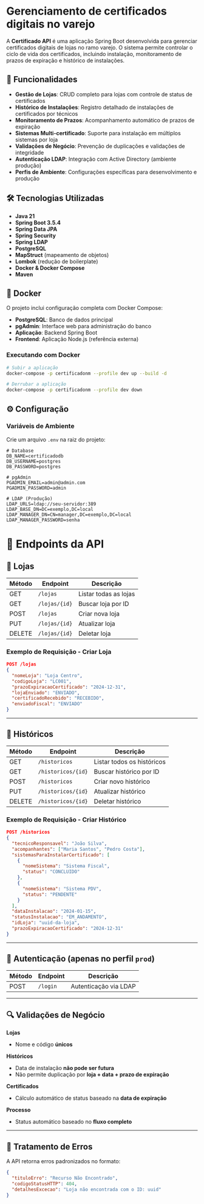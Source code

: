 # Gerenciamento de certificados digitais no varejo

A **Certificado API** é uma aplicação Spring Boot desenvolvida para gerenciar certificados digitais de lojas no ramo varejo. O sistema permite controlar o ciclo de vida dos certificados, incluindo instalação, monitoramento de prazos de expiração e histórico de instalações.

## 🚀 Funcionalidades

- **Gestão de Lojas**: CRUD completo para lojas com controle de status de certificados
- **Histórico de Instalações**: Registro detalhado de instalações de certificados por técnicos
- **Monitoramento de Prazos**: Acompanhamento automático de prazos de expiração
- **Sistemas Multi-certificado**: Suporte para instalação em múltiplos sistemas por loja
- **Validações de Negócio**: Prevenção de duplicações e validações de integridade
- **Autenticação LDAP**: Integração com Active Directory (ambiente produção)
- **Perfis de Ambiente**: Configurações específicas para desenvolvimento e produção

## 🛠️ Tecnologias Utilizadas

- **Java 21**
- **Spring Boot 3.5.4**
- **Spring Data JPA**
- **Spring Security**
- **Spring LDAP**
- **PostgreSQL**
- **MapStruct** (mapeamento de objetos)
- **Lombok** (redução de boilerplate)
- **Docker & Docker Compose**
- **Maven**

## 🐳 Docker

O projeto inclui configuração completa com Docker Compose:

- **PostgreSQL**: Banco de dados principal
- **pgAdmin**: Interface web para administração do banco
- **Aplicação**: Backend Spring Boot
- **Frontend**: Aplicação Node.js (referência externa)

### Executando com Docker

```bash
# Subir a aplicação
docker-compose -p certificadonm --profile dev up --build -d

# Derrubar a aplicação
docker-compose -p certificadonm --profile dev down
```

## ⚙️ Configuração

### Variáveis de Ambiente

Crie um arquivo `.env` na raiz do projeto:

```env
# Database
DB_NAME=certificadodb
DB_USERNAME=postgres
DB_PASSWORD=postgres

# pgAdmin
PGADMIN_EMAIL=admin@admin.com
PGADMIN_PASSWORD=admin

# LDAP (Produção)
LDAP_URLS=ldap://seu-servidor:389
LDAP_BASE_DN=DC=exemplo,DC=local
LDAP_MANAGER_DN=CN=manager,DC=exemplo,DC=local
LDAP_MANAGER_PASSWORD=senha
```

# 📡 Endpoints da API

## 🏪 Lojas

| Método | Endpoint       | Descrição              |
|--------|----------------|------------------------|
| GET    | `/lojas`       | Listar todas as lojas  |
| GET    | `/lojas/{id}`  | Buscar loja por ID     |
| POST   | `/lojas`       | Criar nova loja        |
| PUT    | `/lojas/{id}`  | Atualizar loja         |
| DELETE | `/lojas/{id}`  | Deletar loja           |

### Exemplo de Requisição - Criar Loja
```json
POST /lojas
{
  "nomeLoja": "Loja Centro",
  "codigoLoja": "LC001",
  "prazoExpiracaoCertificado": "2024-12-31",
  "lojaEnviado": "ENVIADO",
  "certificadoRecebido": "RECEBIDO",
  "enviadoFiscal": "ENVIADO"
}
```
---

## 📝 Históricos

| Método | Endpoint            | Descrição                  |
|--------|---------------------|----------------------------|
| GET    | `/historicos`       | Listar todos os históricos |
| GET    | `/historicos/{id}`  | Buscar histórico por ID    |
| POST   | `/historicos`       | Criar novo histórico       |
| PUT    | `/historicos/{id}`  | Atualizar histórico        |
| DELETE | `/historicos/{id}`  | Deletar histórico          |

### Exemplo de Requisição - Criar Histórico
```json
POST /historicos
{
  "tecnicoResponsavel": "João Silva",
  "acompanhantes": ["Maria Santos", "Pedro Costa"],
  "sistemasParaInstalarCertificado": [
    {
      "nomeSistema": "Sistema Fiscal",
      "status": "CONCLUIDO"
    },
    {
      "nomeSistema": "Sistema PDV",
      "status": "PENDENTE"
    }
  ],
  "dataInstalacao": "2024-01-15",
  "statusInstalacao": "EM_ANDAMENTO",
  "idLoja": "uuid-da-loja",
  "prazoExpiracaoCertificado": "2024-12-31"
}
```
---

## 🔐 Autenticação (apenas no perfil `prod`)

| Método | Endpoint   | Descrição               |
|--------|------------|-------------------------|
| POST   | `/login`   | Autenticação via LDAP   |
---

## 🔍 Validações de Negócio

**Lojas**
- Nome e código **únicos**

**Históricos**
- Data de instalação **não pode ser futura**
- Não permite duplicação por **loja + data + prazo de expiração**

**Certificados**
- Cálculo automático de status baseado na **data de expiração**

**Processo**
- Status automático baseado no **fluxo completo**
---

## 🚨 Tratamento de Erros

A API retorna erros padronizados no formato:

```json
{
  "tituloErro": "Recurso Não Encontrado",
  "codigoStatusHTTP": 404,
  "detalhesExcecao": "Loja não encontrada com o ID: uuid"
}
```

